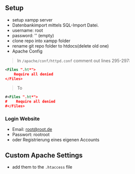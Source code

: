 ## Setup

* setup xampp server
* Datenbankimport mittels SQL-Import Datei.
* username: root
* password: '' (empty)
* clone repo into xampp folder
* rename git repo folder to htdocs(delete old one)
* Apache Config
>In `/apache/conf/httpd.conf` comment out lines 295-297:
``` xml
<Files ".ht*">
    Require all denied
</Files>
```
>To
``` xml
#<Files ".ht*">
#    Require all denied
#</Files>
```

### Login Website
* Email: root@root.de
* Passwort: rootroot
* oder Registrierung eines eigenen Accounts

## Custom Apache Settings
* add them to the `.htaccess` file
